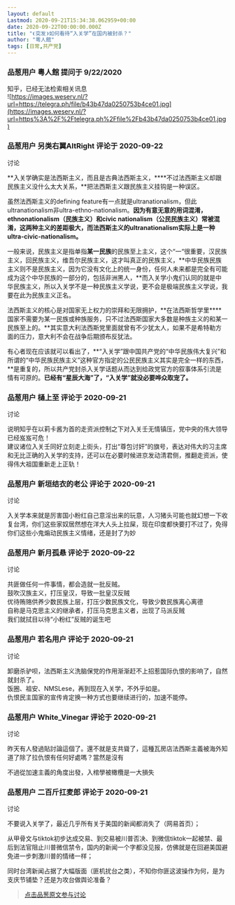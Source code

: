 ```yaml
---
layout: default
Lastmod: 2020-09-21T15:34:38.062959+00:00
date: 2020-09-22T00:00:00.000Z
title: "❨突发❩如何看待“入关学”在国内被封杀？"
author: "粵人館"
tags: [日常,共产党]
---
```



### 品葱用户 **粵人館** 提问于 9/22/2020
    
知乎，已经无法检索相关讯息  
![https://images.weserv.nl/?url=https://telegra.ph/file/b43b47da0250753b4ce01.jpg](https://images.weserv.nl/?url=https%3A%2F%2Ftelegra.ph%2Ffile%2Fb43b47da0250753b4ce01.jpg)
    
                

### 品葱用户 **另类右翼AltRight** 评论于 2020-09-22
讨论

        
**入关学确实是法西斯主义，而且是古典法西斯主义，****不过法西斯主义却跟民族主义没什么太大关系，**把法西斯主义跟民族主义挂钩是一种误区。  
  
虽然法西斯主义的defining feature有一点就是ultranationalism，但此ultranationalism非ultra-ethno-nationalism。**因为有意无意的用词混淆，ethnonationalism（民族主义）和civic nationalism（公民民族主义）常被混淆，这两种主义的差距极大，而法西斯主义的ultranationalism实际上是一种ultra-civic-nationalism。**  
  
一般来说，民族主义是指单指**某一民族**的民族至上主义，这个“一“很重要，汉民族主义，回民族主义，维吾尔民族主义，这才叫真正的民族主义，**中华民族民族主义则不是民族主义，因为它没有文化上的统一身份，任何人未来都是完全有可能成为这个中华民族的一部分的，包括非洲黑人，**而入关学小鬼们认同的就是中华民族主义，所以入关学不是一种民族主义学说，更不会是极端民族主义学说，我要在此为民族主义正名。  
  
法西斯主义的核心是对国家无上权力的崇拜和无限拥护，**在法西斯哲学里****国家不需要为某一民族或种族服务，只不过法西斯国家大多数是种族主义的和某一民族至上的。**其实意大利法西斯党里面就曾有不少犹太人，如果不是希特勒方面的压力，意大利不会在战争后期颁布反犹法。  
  
有心者现在应该就可以看出了，**“入关学”跟中国共产党的“中华民族伟大复兴”和所谓的“中华民族民族主义”这种官方指定的公民民族主义其实是完全一样的东西，**是重复的，所以共产党封杀入关学话题从而达到给政党官方的叙事体系引流是情有可原的。**已经有“星辰大海”了，“入关学”就没必要哗众取宠了。**
        
                

### 品葱用户 **樋上至** 评论于 2020-09-21
讨论

        
说明知乎在以莉卡酱为首的走资派控制之下对入关壬无情镇压，党中央的伟大领导已经岌岌可危！  
建议诸位入关壬同好立刻走上街头，打出“尊包讨奸”的旗号，表达对伟大的习主席和无比正确的入关学的支持，还可以在必要时候进京发动清君侧，推翻走资派，使得伟大祖国重新走上正轨！
        
                

### 品葱用户 **新垣结衣的老公** 评论于 2020-09-21
讨论

        
入关学本来就是厉害国小粉红自己意淫出来的玩意，人习猪头可能也就幻想一下收复台湾，你们这些家奴居然想在洋大人头上拉屎，现在印度都快要打不过了，免得你们这些小鬼煽动民族主义情绪，还是封了为妙
        
                

### 品葱用户 **新月孤悬** 评论于 2020-09-22
讨论

        
共匪做任何一件事情，都会造就一批反贼。  
鼓吹汉族主义，打压皇汉，导致一批皇汉反贼  
优待贿赂供养少数民族上层，打压少数民族文化，导致少数民族离心离德  
自称是马克思主义的继承者，打压马克思主义者，出现了马派反贼  
我们就拭目以待“小粉红”反贼的诞生吧
        
                

### 品葱用户 **若名用户** 评论于 2020-09-21
讨论

        
卸磨杀驴呗，法西斯主义洗脑保党的作用渐渐赶不上招惹国际仇恨的影响了，自然就封杀了。  
饭圈、祖安、NMSLese，再到现在入关学，不外乎如是。  
仇恨民主国家的宣传肯定换一种方式也要继续进行的，加速不能停。
        
                

### 品葱用户 **White_Vinegar** 评论于 2020-09-21
讨论

        
昨天有人發過貼討論這個了。還不就是支共聳了，這種瓦房店法西斯主義被海外知道了除了拉仇恨有任何好處嗎？當然是沒有  
  
不過從加速主義的角度出發，入棺學被橄欖是一大損失
        
                

### 品葱用户 **二百斤扛麦郎** 评论于 2020-09-21
讨论

        
不要说入关学了，最近几乎所有关于美国的新闻都消失了（网易首页）；  
  
从甲骨文与tiktok初步达成交易、到交易被川普否决、到微信tiktok一起被禁、最后到法官阻止川普微信禁令，国内的新闻一个字都没见报，仿佛就是在回避美国避免进一步刺激川普的情绪一样；  
  
同时台湾新闻占据了大幅版面（匪机扰台之类），不知你你匪这波操作为何，是为支庆节铺垫？还是为攻台做舆论准备？
        
                





> [点击品葱原文参与讨论](https://pincong.rocks/question/31283)


